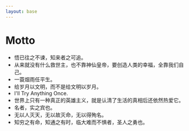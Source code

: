 ```yaml
---
layout: base 
---
```


# Motto
+ 悟已往之不谏，知来者之可追。
+ 从来就没有什么救世主，也不靠神仙皇帝，要创造人类的幸福，全靠我们自己。
+ 一蓑烟雨任平生。
+ 给岁月以文明，而不是给文明以岁月。
+ I'll Try Anything Once. 
+ 世界上只有一种真正的英雄主义，就是认清了生活的真相后还依然热爱它。
+ 名者，实之宾也。
+ 无以人灭天，无以故灭命，无以得殉名。
+ 知穷之有命，知通之有时，临大难而不惧者，圣人之勇也。
